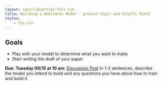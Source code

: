 ```yaml
---
layout: vanillabootflex-full.njk
title: Building a Wekinator Model - project topic and helpful hints
styles:
	- fys.css
---
```


## Goals

- Play with your model to determine what you want to make
- Start writing the draft of your paper

**Due: Tuesday 09/15 at 10 am:** [Discussion Post](#) In 1-2 sentences, describe the model you intend to build and any questions you have about how to train and build it.